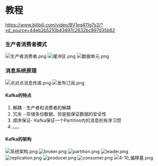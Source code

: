 # 教程

https://www.bilibili.com/video/BV1eg411g7s3/?vd_source=44eb2b5210b43897c2632bc897d35b62

### 生产者消费者模式

![生产者消费者.png](../src/main/resources/pictures/%E5%BC%82%E6%AD%A5%E9%80%9A%E4%BF%A1/%E5%BC%82%E6%AD%A5%E9%80%9A%E4%BF%A1/%E7%94%9F%E4%BA%A7%E8%80%85%E6%B6%88%E8%B4%B9%E8%80%85.png)
![缓冲区.png](../src/main/resources/pictures/%E5%BC%82%E6%AD%A5%E9%80%9A%E4%BF%A1/%E5%BC%82%E6%AD%A5%E9%80%9A%E4%BF%A1/%E7%BC%93%E5%86%B2%E5%8C%BA.png)
![数据单元.png](../src/main/resources/pictures/%E5%BC%82%E6%AD%A5%E9%80%9A%E4%BF%A1/%E5%BC%82%E6%AD%A5%E9%80%9A%E4%BF%A1/%E6%95%B0%E6%8D%AE%E5%8D%95%E5%85%83.png)

### 消息系统原理

![点对点消息传递.png](../src/main/resources/pictures/%E5%BC%82%E6%AD%A5%E9%80%9A%E4%BF%A1/%E6%B6%88%E6%81%AF%E7%B3%BB%E7%BB%9F%E5%8E%9F%E7%90%86/%E7%82%B9%E5%AF%B9%E7%82%B9%E6%B6%88%E6%81%AF%E4%BC%A0%E9%80%92.png)
![发布订阅.png](../src/main/resources/pictures/%E5%BC%82%E6%AD%A5%E9%80%9A%E4%BF%A1/%E6%B6%88%E6%81%AF%E7%B3%BB%E7%BB%9F%E5%8E%9F%E7%90%86/%E5%8F%91%E5%B8%83%E8%AE%A2%E9%98%85.png)

#### Kafka的特点

1. 解耦 - 生产者和消费者的解耦
2. 冗余 - 存储多份数据，但是能保证数据的安全性
3. 顺序保证- Kafka保证一个Partition内的消息的有序习惯
4. 。。。

#### Kafka的架构

![系统架构.png](../src/main/resources/pictures/%E5%BC%82%E6%AD%A5%E9%80%9A%E4%BF%A1/kafka%E7%B3%BB%E7%BB%9F%E6%9E%B6%E6%9E%84/%E7%B3%BB%E7%BB%9F%E6%9E%B6%E6%9E%84.png)
![broker.png](../src/main/resources/pictures/%E5%BC%82%E6%AD%A5%E9%80%9A%E4%BF%A1/kafka%E7%B3%BB%E7%BB%9F%E6%9E%B6%E6%9E%84/broker.png)
![partition.png](../src/main/resources/pictures/%E5%BC%82%E6%AD%A5%E9%80%9A%E4%BF%A1/kafka%E7%B3%BB%E7%BB%9F%E6%9E%B6%E6%9E%84/partition.png)
![leader.png](../src/main/resources/pictures/%E5%BC%82%E6%AD%A5%E9%80%9A%E4%BF%A1/kafka%E7%B3%BB%E7%BB%9F%E6%9E%B6%E6%9E%84/leader.png)
![replication.png](../src/main/resources/pictures/%E5%BC%82%E6%AD%A5%E9%80%9A%E4%BF%A1/kafka%E7%B3%BB%E7%BB%9F%E6%9E%B6%E6%9E%84/replication.png)
![producer.png](../src/main/resources/pictures/%E5%BC%82%E6%AD%A5%E9%80%9A%E4%BF%A1/kafka%E7%B3%BB%E7%BB%9F%E6%9E%B6%E6%9E%84/producer.png)
![consumer.png](../src/main/resources/pictures/%E5%BC%82%E6%AD%A5%E9%80%9A%E4%BF%A1/kafka%E7%B3%BB%E7%BB%9F%E6%9E%B6%E6%9E%84/consumer.png)
![4-10_偏移量.png](../src/main/resources/pictures/%E5%BC%82%E6%AD%A5%E9%80%9A%E4%BF%A1/kafka%E7%B3%BB%E7%BB%9F%E6%9E%B6%E6%9E%84/4-10_%E5%81%8F%E7%A7%BB%E9%87%8F.png)

